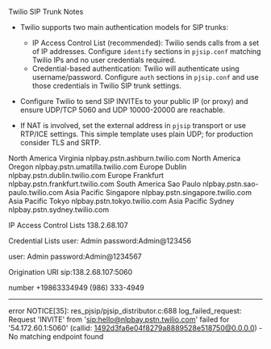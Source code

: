 Twilio SIP Trunk Notes

- Twilio supports two main authentication models for SIP trunks:
	- IP Access Control List (recommended): Twilio sends calls from a set of IP addresses. Configure `identify` sections in `pjsip.conf` matching Twilio IPs and no user credentials required.
	- Credential-based authentication: Twilio will authenticate using username/password. Configure `auth` sections in `pjsip.conf` and use those credentials in Twilio SIP trunk settings.

- Configure Twilio to send SIP INVITEs to your public IP (or proxy) and ensure UDP/TCP 5060 and UDP 10000-20000 are reachable.

- If NAT is involved, set the external address in `pjsip` transport or use RTP/ICE settings. This simple template uses plain UDP; for production consider TLS and SRTP.



North America Virginia
nlpbay.pstn.ashburn.twilio.com
North America Oregon
nlpbay.pstn.umatilla.twilio.com
Europe Dublin
nlpbay.pstn.dublin.twilio.com
Europe Frankfurt
nlpbay.pstn.frankfurt.twilio.com
South America Sao Paulo
nlpbay.pstn.sao-paulo.twilio.com
Asia Pacific Singapore
nlpbay.pstn.singapore.twilio.com
Asia Pacific Tokyo
nlpbay.pstn.tokyo.twilio.com
Asia Pacific Sydney
nlpbay.pstn.sydney.twilio.com


IP Access Control Lists
138.2.68.107

Credential Lists
user: Admin
password:Admin@123456

user: Admin
password:Admin@1234567

Origination URI	sip:138.2.68.107:5060

number 
+19863334949
(986) 333-4949



-----------------
error
 NOTICE[35]: res_pjsip/pjsip_distributor.c:688 log_failed_request: Request 'INVITE' from '<sip:hello@nlpbay.pstn.twilio.com>' failed for '54.172.60.1:5060' (callid: 1492d3fa6e04f8279a8889528e518750@0.0.0.0) - No matching endpoint found